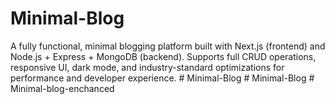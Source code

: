 # Minimal-Blog
A fully functional, minimal blogging platform built with Next.js (frontend) and Node.js + Express + MongoDB (backend). Supports full CRUD operations, responsive UI, dark mode, and industry-standard optimizations for performance and developer experience.
#   M i n i m a l - B l o g  
 #   M i n i m a l - B l o g  
 #   M i n i m a l - b l o g - e n c h a n c e d  
 